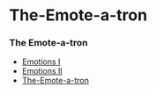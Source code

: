 # The-Emote-a-tron
### The Emote-a-tron

* [Emotions I](https://geekgirljoy.wordpress.com/2020/02/13/emotions/)
* [Emotions II](https://geekgirljoy.wordpress.com/2020/02/20/emotions-ii/)
* [The-Emote-a-tron](https://geekgirljoy.wordpress.com/2020/02/27/the-emote-a-tron/)
